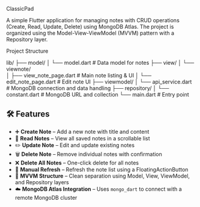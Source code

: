 
ClassicPad 

A simple Flutter application for managing notes with CRUD operations (Create, Read, Update, Delete) using MongoDB Atlas. The project is organized using the Model-View-ViewModel (MVVM) pattern with a Repository layer.

Project Structure 

lib/
├── model/
│   └── model.dart           # Data model for notes
├── view/
│   └── viewnote/            
│       ├── view_note_page.dart   # Main note listing & UI
│       └── edit_note_page.dart   # Edit note UI
├── viewmodel/
│   └── api_service.dart     # MongoDB connection and data handling
├── repository/
│   └── constant.dart        # MongoDB URL and collection
└── main.dart                # Entry point

## 🛠 Features

- ➕ **Create Note** – Add a new note with title and content
- 📄 **Read Notes** – View all saved notes in a scrollable list
- ✏️ **Update Note** – Edit and update existing notes
- 🗑️ **Delete Note** – Remove individual notes with confirmation
- ❌ **Delete All Notes** – One-click delete for all notes
- 🔄 **Manual Refresh** – Refresh the note list using a FloatingActionButton
- 🧱 **MVVM Structure** – Clean separation using Model, View, ViewModel, and Repository layers
- ☁️ **MongoDB Atlas Integration** – Uses `mongo_dart` to connect with a remote MongoDB cluster
